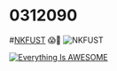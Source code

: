 
# 0312090
#[NKFUST](http://www.nkfust.edu.tw/bin/home.php "高第一")
:scream::dizzy:
![NKFUST](NKFUST.jpg "高第一")

[![Everything Is AWESOME](https://img.youtube.com/vi/StTqXEQ2l-Y/0.jpg)](https://www.youtube.com/watch?v=StTqXEQ2l-Y "Everything Is AWESOME")
